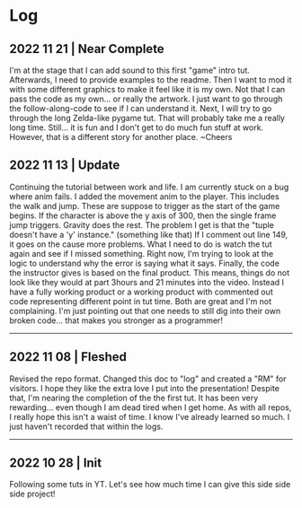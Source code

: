 # Log

## 2022 11 21 | Near Complete

I'm at the stage that I can add sound to this first "game" intro tut. Afterwards, I need to provide examples to the readme. Then I want to mod it with some different graphics to make it feel like it is my own. Not that I can pass the code as my own... or really the artwork. I just want to go through the follow-along-code to see if I can understand it. Next, I will try to go through the long Zelda-like pygame tut. That will probably take me a really long time. Still... it is fun and I don't get to do much fun stuff at work. However, that is a different story for another place. ~Cheers

## 2022 11 13 | Update

Continuing the tutorial between work and life. I am currently stuck on a bug where anim fails. I added the movement anim to the player. This includes the walk and jump. These are suppose to trigger as the start of the game begins. If the character is above the y axis of 300, then the single frame jump triggers. Gravity does the rest. The problem I get is that the "tuple doesn't have a 'y' instance." (something like that) If I comment out line 149, it goes on the cause more problems. What I need to do is watch the tut again and see if I missed something. Right now, I'm trying to look at the logic to understand why the error is saying what it says. Finally, the code the instructor gives is based on the final product. This means, things do not look like they would at part 3hours and 21 minutes into the video. Instead I have a fully working product or a working product with commented out code representing different point in tut time. Both are great and I'm not complaining. I'm just pointing out that one needs to still dig into their own broken code... that makes you stronger as a programmer!

---

## 2022 11 08 | Fleshed

Revised the repo format. Changed this doc to "log" and created a "RM" for visitors. I hope they like the extra love I put into the presentation! Despite that, I'm nearing the completion of the the first tut. It has been very rewarding... even though I am dead tired when I get home. As with all repos, I really hope this isn't a waist of time. I know I've already learned so much. I just haven't recorded that within the logs.

---

## 2022 10 28 | Init

Following some tuts in YT. Let's see how much time I can give this side side side project!
